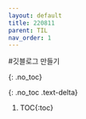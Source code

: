 ```yaml
---
layout: default
title: 220811
parent: TIL
nav_order: 1
---
```

#깃블로그 만들기


{: .no_toc}

{: .no_toc .text-delta}

1. TOC{:toc}
